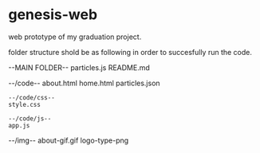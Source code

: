 # genesis-web
web prototype of my graduation project.

folder structure shold be as following in order to succesfully run the code.

--MAIN FOLDER--
particles.js
README.md

  --/code--
  about.html
  home.html
  particles.json
  
    --/code/css--
    style.css
    
    --/code/js--
    app.js
    
  --/img--
  about-gif.gif
  logo-type-png
  
